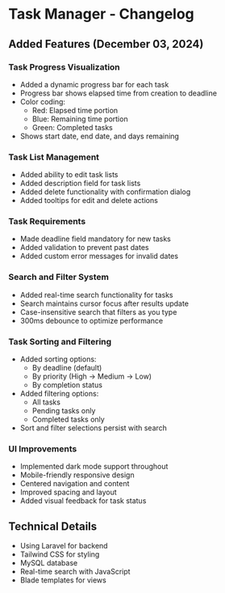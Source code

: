 # Task Manager - Changelog

## Added Features (December 03, 2024)

### Task Progress Visualization
- Added a dynamic progress bar for each task
- Progress bar shows elapsed time from creation to deadline
- Color coding:
  - Red: Elapsed time portion
  - Blue: Remaining time portion
  - Green: Completed tasks
- Shows start date, end date, and days remaining

### Task List Management
- Added ability to edit task lists
- Added description field for task lists
- Added delete functionality with confirmation dialog
- Added tooltips for edit and delete actions

### Task Requirements
- Made deadline field mandatory for new tasks
- Added validation to prevent past dates
- Added custom error messages for invalid dates

### Search and Filter System
- Added real-time search functionality for tasks
- Search maintains cursor focus after results update
- Case-insensitive search that filters as you type
- 300ms debounce to optimize performance

### Task Sorting and Filtering
- Added sorting options:
  - By deadline (default)
  - By priority (High → Medium → Low)
  - By completion status
- Added filtering options:
  - All tasks
  - Pending tasks only
  - Completed tasks only
- Sort and filter selections persist with search

### UI Improvements
- Implemented dark mode support throughout
- Mobile-friendly responsive design
- Centered navigation and content
- Improved spacing and layout
- Added visual feedback for task status

## Technical Details
- Using Laravel for backend
- Tailwind CSS for styling
- MySQL database
- Real-time search with JavaScript
- Blade templates for views
